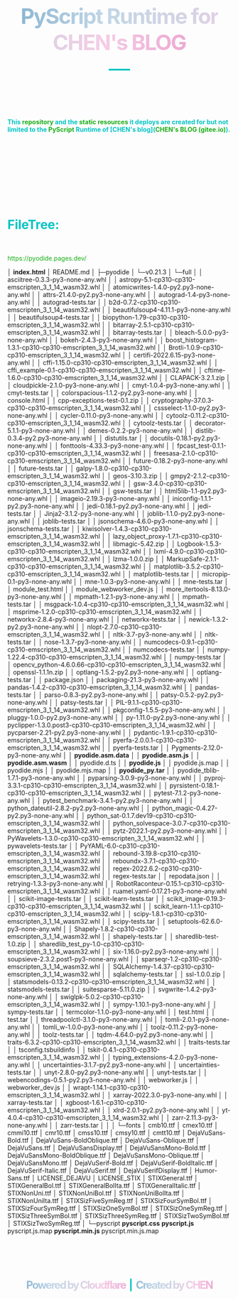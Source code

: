 <style>a{color: #1aad19;text-decoration: none;}</style>

<br/>

<br/>

<br/>

<br/>

<br/>

<br/>

<br/>

<br/>

<div align='center' id='demo'>
    <font size='8'>
        <font style=
'letter-spacing:-2px;
background-image:-webkit-linear-gradient(left,#8db7d3,#c1d6e6,#d4d4e4,#f5cce5,#ecaad3);
-webkit-background-clip:text;
-webkit-text-fill-color:transparent;'>
            <b>PyScript Runtime for CHEN's BLOG
</b>
     </font>
    </font>
</div>

<div align='center' ><font size='8' color= '#03c3c4'>—</font></div>

<br/>

<br/>

<br/>

<br/>

<font color='#03c3c4'><b>This [repository](https://github.com/chenchen100/Pyodide) and the [static resources](https://pyodide.pages.dev/) it deploys are created for but not limited to the [PyScript](https://pyscript.net/) Runtime of [CHEN's blog]([CHEN's BLOG (gitee.io)](https://chenchen1001.gitee.io/)).</b></font>

<br/>

<br/>

<br/>

<br/>

<br/>

<br/>

<br/>

<br/>

# <font color='#03c3c4'>FileTree:</font>

<br/>

https://pyodide.pages.dev/

│  **index.html**
│  README.md
│ 
├─pyodide
│  └─v0.21.3
│      └─full
│          │  asciitree-0.3.3-py3-none-any.whl
│          │  astropy-5.1-cp310-cp310-emscripten_3_1_14_wasm32.whl
│          │  atomicwrites-1.4.0-py2.py3-none-any.whl
│          │  attrs-21.4.0-py2.py3-none-any.whl
│          │  autograd-1.4-py3-none-any.whl
│          │  autograd-tests.tar
│          │  b2d-0.7.2-cp310-cp310-emscripten_3_1_14_wasm32.whl
│          │  beautifulsoup4-4.11.1-py3-none-any.whl
│          │  beautifulsoup4-tests.tar
│          │  biopython-1.79-cp310-cp310-emscripten_3_1_14_wasm32.whl
│          │  bitarray-2.5.1-cp310-cp310-emscripten_3_1_14_wasm32.whl
│          │  bitarray-tests.tar
│          │  bleach-5.0.0-py3-none-any.whl
│          │  bokeh-2.4.3-py3-none-any.whl
│          │  boost_histogram-1.3.1-cp310-cp310-emscripten_3_1_14_wasm32.whl
│          │  Brotli-1.0.9-cp310-cp310-emscripten_3_1_14_wasm32.whl
│          │  certifi-2022.6.15-py3-none-any.whl
│          │  cffi-1.15.0-cp310-cp310-emscripten_3_1_14_wasm32.whl
│          │  cffi_example-0.1-cp310-cp310-emscripten_3_1_14_wasm32.whl
│          │  cftime-1.6.0-cp310-cp310-emscripten_3_1_14_wasm32.whl
│          │  CLAPACK-3.2.1.zip
│          │  cloudpickle-2.1.0-py3-none-any.whl
│          │  cmyt-1.0.4-py3-none-any.whl
│          │  cmyt-tests.tar
│          │  colorspacious-1.1.2-py2.py3-none-any.whl
│          │  console.html
│          │  cpp-exceptions-test-0.1.zip
│          │  cryptography-37.0.3-cp310-cp310-emscripten_3_1_14_wasm32.whl
│          │  cssselect-1.1.0-py2.py3-none-any.whl
│          │  cycler-0.11.0-py3-none-any.whl
│          │  cytoolz-0.11.2-cp310-cp310-emscripten_3_1_14_wasm32.whl
│          │  cytoolz-tests.tar
│          │  decorator-5.1.1-py3-none-any.whl
│          │  demes-0.2.2-py3-none-any.whl
│          │  distlib-0.3.4-py2.py3-none-any.whl
│          │  distutils.tar
│          │  docutils-0.18.1-py2.py3-none-any.whl
│          │  fonttools-4.33.3-py3-none-any.whl
│          │  fpcast_test-0.1.1-cp310-cp310-emscripten_3_1_14_wasm32.whl
│          │  freesasa-2.1.0-cp310-cp310-emscripten_3_1_14_wasm32.whl
│          │  future-0.18.2-py3-none-any.whl
│          │  future-tests.tar
│          │  galpy-1.8.0-cp310-cp310-emscripten_3_1_14_wasm32.whl
│          │  geos-3.10.3.zip
│          │  gmpy2-2.1.2-cp310-cp310-emscripten_3_1_14_wasm32.whl
│          │  gsw-3.4.0-cp310-cp310-emscripten_3_1_14_wasm32.whl
│          │  gsw-tests.tar
│          │  html5lib-1.1-py2.py3-none-any.whl
│          │  imageio-2.19.3-py3-none-any.whl
│          │  iniconfig-1.1.1-py2.py3-none-any.whl
│          │  jedi-0.18.1-py2.py3-none-any.whl
│          │  jedi-tests.tar
│          │  Jinja2-3.1.2-py3-none-any.whl
│          │  joblib-1.1.0-py2.py3-none-any.whl
│          │  joblib-tests.tar
│          │  jsonschema-4.6.0-py3-none-any.whl
│          │  jsonschema-tests.tar
│          │  kiwisolver-1.4.3-cp310-cp310-emscripten_3_1_14_wasm32.whl
│          │  lazy_object_proxy-1.7.1-cp310-cp310-emscripten_3_1_14_wasm32.whl
│          │  libmagic-5.42.zip
│          │  Logbook-1.5.3-cp310-cp310-emscripten_3_1_14_wasm32.whl
│          │  lxml-4.9.0-cp310-cp310-emscripten_3_1_14_wasm32.whl
│          │  lzma-1.0.0.zip
│          │  MarkupSafe-2.1.1-cp310-cp310-emscripten_3_1_14_wasm32.whl
│          │  matplotlib-3.5.2-cp310-cp310-emscripten_3_1_14_wasm32.whl
│          │  matplotlib-tests.tar
│          │  micropip-0.1-py3-none-any.whl
│          │  mne-1.0.3-py3-none-any.whl
│          │  mne-tests.tar
│          │  module_test.html
│          │  module_webworker_dev.js
│          │  more_itertools-8.13.0-py3-none-any.whl
│          │  mpmath-1.2.1-py3-none-any.whl
│          │  mpmath-tests.tar
│          │  msgpack-1.0.4-cp310-cp310-emscripten_3_1_14_wasm32.whl
│          │  msprime-1.2.0-cp310-cp310-emscripten_3_1_14_wasm32.whl
│          │  networkx-2.8.4-py3-none-any.whl
│          │  networkx-tests.tar
│          │  newick-1.3.2-py2.py3-none-any.whl
│          │  nlopt-2.7.0-cp310-cp310-emscripten_3_1_14_wasm32.whl
│          │  nltk-3.7-py3-none-any.whl
│          │  nltk-tests.tar
│          │  nose-1.3.7-py3-none-any.whl
│          │  numcodecs-0.9.1-cp310-cp310-emscripten_3_1_14_wasm32.whl
│          │  numcodecs-tests.tar
│          │  numpy-1.22.4-cp310-cp310-emscripten_3_1_14_wasm32.whl
│          │  numpy-tests.tar
│          │  opencv_python-4.6.0.66-cp310-cp310-emscripten_3_1_14_wasm32.whl
│          │  openssl-1.1.1n.zip
│          │  optlang-1.5.2-py2.py3-none-any.whl
│          │  optlang-tests.tar
│          │  package.json
│          │  packaging-21.3-py3-none-any.whl
│          │  pandas-1.4.2-cp310-cp310-emscripten_3_1_14_wasm32.whl
│          │  pandas-tests.tar
│          │  parso-0.8.3-py2.py3-none-any.whl
│          │  patsy-0.5.2-py2.py3-none-any.whl
│          │  patsy-tests.tar
│          │  PIL-9.1.1-cp310-cp310-emscripten_3_1_14_wasm32.whl
│          │  pkgconfig-1.5.5-py3-none-any.whl
│          │  pluggy-1.0.0-py2.py3-none-any.whl
│          │  py-1.11.0-py2.py3-none-any.whl
│          │  pyclipper-1.3.0.post3-cp310-cp310-emscripten_3_1_14_wasm32.whl
│          │  pycparser-2.21-py2.py3-none-any.whl
│          │  pydantic-1.9.1-cp310-cp310-emscripten_3_1_14_wasm32.whl
│          │  pyerfa-2.0.0.1-cp310-cp310-emscripten_3_1_14_wasm32.whl
│          │  pyerfa-tests.tar
│          │  Pygments-2.12.0-py3-none-any.whl
│          │  **pyodide.asm.data**
│          │  **pyodide.asm.js**
│          │  **pyodide.asm.wasm**
│          │  pyodide.d.ts
│          │  **pyodide.js**
│          │  pyodide.js.map
│          │  pyodide.mjs
│          │  pyodide.mjs.map
│          │  **pyodide_py.tar**
│          │  pyodide_tblib-1.7.1-py3-none-any.whl
│          │  pyparsing-3.0.9-py3-none-any.whl
│          │  pyproj-3.3.1-cp310-cp310-emscripten_3_1_14_wasm32.whl
│          │  pyrsistent-0.18.1-cp310-cp310-emscripten_3_1_14_wasm32.whl
│          │  pytest-7.1.2-py3-none-any.whl
│          │  pytest_benchmark-3.4.1-py2.py3-none-any.whl
│          │  python_dateutil-2.8.2-py2.py3-none-any.whl
│          │  python_magic-0.4.27-py2.py3-none-any.whl
│          │  python_sat-0.1.7.dev19-cp310-cp310-emscripten_3_1_14_wasm32.whl
│          │  python_solvespace-3.0.7-cp310-cp310-emscripten_3_1_14_wasm32.whl
│          │  pytz-2022.1-py2.py3-none-any.whl
│          │  PyWavelets-1.3.0-cp310-cp310-emscripten_3_1_14_wasm32.whl
│          │  pywavelets-tests.tar
│          │  PyYAML-6.0-cp310-cp310-emscripten_3_1_14_wasm32.whl
│          │  rebound-3.19.8-cp310-cp310-emscripten_3_1_14_wasm32.whl
│          │  reboundx-3.7.1-cp310-cp310-emscripten_3_1_14_wasm32.whl
│          │  regex-2022.6.2-cp310-cp310-emscripten_3_1_14_wasm32.whl
│          │  regex-tests.tar
│          │  repodata.json
│          │  retrying-1.3.3-py3-none-any.whl
│          │  RobotRaconteur-0.15.1-cp310-cp310-emscripten_3_1_14_wasm32.whl
│          │  ruamel.yaml-0.17.21-py3-none-any.whl
│          │  scikit-image-tests.tar
│          │  scikit-learn-tests.tar
│          │  scikit_image-0.19.3-cp310-cp310-emscripten_3_1_14_wasm32.whl
│          │  scikit_learn-1.1.1-cp310-cp310-emscripten_3_1_14_wasm32.whl
│          │  scipy-1.8.1-cp310-cp310-emscripten_3_1_14_wasm32.whl
│          │  scipy-tests.tar
│          │  setuptools-62.6.0-py3-none-any.whl
│          │  Shapely-1.8.2-cp310-cp310-emscripten_3_1_14_wasm32.whl
│          │  shapely-tests.tar
│          │  sharedlib-test-1.0.zip
│          │  sharedlib_test_py-1.0-cp310-cp310-emscripten_3_1_14_wasm32.whl
│          │  six-1.16.0-py2.py3-none-any.whl
│          │  soupsieve-2.3.2.post1-py3-none-any.whl
│          │  sparseqr-1.2-cp310-cp310-emscripten_3_1_14_wasm32.whl
│          │  SQLAlchemy-1.4.37-cp310-cp310-emscripten_3_1_14_wasm32.whl
│          │  sqlalchemy-tests.tar
│          │  ssl-1.0.0.zip
│          │  statsmodels-0.13.2-cp310-cp310-emscripten_3_1_14_wasm32.whl
│          │  statsmodels-tests.tar
│          │  suitesparse-5.11.0.zip
│          │  svgwrite-1.4.2-py3-none-any.whl
│          │  swiglpk-5.0.2-cp310-cp310-emscripten_3_1_14_wasm32.whl
│          │  sympy-1.10.1-py3-none-any.whl
│          │  sympy-tests.tar
│          │  termcolor-1.1.0-py3-none-any.whl
│          │  test.html
│          │  test.tar
│          │  threadpoolctl-3.1.0-py3-none-any.whl
│          │  tomli-2.0.1-py3-none-any.whl
│          │  tomli_w-1.0.0-py3-none-any.whl
│          │  toolz-0.11.2-py3-none-any.whl
│          │  toolz-tests.tar
│          │  tqdm-4.64.0-py2.py3-none-any.whl
│          │  traits-6.3.2-cp310-cp310-emscripten_3_1_14_wasm32.whl
│          │  traits-tests.tar
│          │  tsconfig.tsbuildinfo
│          │  tskit-0.4.1-cp310-cp310-emscripten_3_1_14_wasm32.whl
│          │  typing_extensions-4.2.0-py3-none-any.whl
│          │  uncertainties-3.1.7-py2.py3-none-any.whl
│          │  uncertainties-tests.tar
│          │  unyt-2.8.0-py2.py3-none-any.whl
│          │  unyt-tests.tar
│          │  webencodings-0.5.1-py2.py3-none-any.whl
│          │  webworker.js
│          │  webworker_dev.js
│          │  wrapt-1.14.1-cp310-cp310-emscripten_3_1_14_wasm32.whl
│          │  xarray-2022.3.0-py3-none-any.whl
│          │  xarray-tests.tar
│          │  xgboost-1.6.1-cp310-cp310-emscripten_3_1_14_wasm32.whl
│          │  xlrd-2.0.1-py2.py3-none-any.whl
│          │  yt-4.0.4-cp310-cp310-emscripten_3_1_14_wasm32.whl
│          │  zarr-2.11.3-py3-none-any.whl
│          │  zarr-tests.tar
│          │ 
│          └─fonts
│                  cmb10.ttf
│                  cmex10.ttf
│                  cmmi10.ttf
│                  cmr10.ttf
│                  cmss10.ttf
│                  cmsy10.ttf
│                  cmtt10.ttf
│                  DejaVuSans-Bold.ttf
│                  DejaVuSans-BoldOblique.ttf
│                  DejaVuSans-Oblique.ttf
│                  DejaVuSans.ttf
│                  DejaVuSansDisplay.ttf
│                  DejaVuSansMono-Bold.ttf
│                  DejaVuSansMono-BoldOblique.ttf
│                  DejaVuSansMono-Oblique.ttf
│                  DejaVuSansMono.ttf
│                  DejaVuSerif-Bold.ttf
│                  DejaVuSerif-BoldItalic.ttf
│                  DejaVuSerif-Italic.ttf
│                  DejaVuSerif.ttf
│                  DejaVuSerifDisplay.ttf
│                  Humor-Sans.ttf
│                  LICENSE_DEJAVU
│                  LICENSE_STIX
│                  STIXGeneral.ttf
│                  STIXGeneralBol.ttf
│                  STIXGeneralBolIta.ttf
│                  STIXGeneralItalic.ttf
│                  STIXNonUni.ttf
│                  STIXNonUniBol.ttf
│                  STIXNonUniBolIta.ttf
│                  STIXNonUniIta.ttf
│                  STIXSizFiveSymReg.ttf
│                  STIXSizFourSymBol.ttf
│                  STIXSizFourSymReg.ttf
│                  STIXSizOneSymBol.ttf
│                  STIXSizOneSymReg.ttf
│                  STIXSizThreeSymBol.ttf
│                  STIXSizThreeSymReg.ttf
│                  STIXSizTwoSymBol.ttf
│                  STIXSizTwoSymReg.ttf
│
└─pyscript
        **pyscript.css**
        **pyscript.js**
        pyscript.js.map
        **pyscript.min.js**
        pyscript.min.js.map

<br/>

<br/>

<br/>

<br/>

<br/>

<div align='center' id='demo'>
    <font size='5'>
        <font style=
'letter-spacing:-2px;
background-image:-webkit-linear-gradient(left,#8db7d3,#c1d6e6,#d4d4e4,#f5cce5,#ecaad3);
-webkit-background-clip:text;
-webkit-text-fill-color:transparent;'>
            <b>Powered by <a href="https://dash.cloudflare.com/">Cloudflare</a>
</b>
     </font>
        <font size='5'>
            <font size='5' color= '#03c3c4'><b>&thinsp;|</b></font>
        <font style=
'letter-spacing:-2px;
background-image:-webkit-linear-gradient(left,#8db7d3,#c1d6e6,#d4d4e4,#f5cce5,#ecaad3);
-webkit-background-clip:text;
-webkit-text-fill-color:transparent;'>
            <b>Created by <a href="https://chenchen1001.gitee.io/">CHEN</a>
</b>
     </font>
</div>
